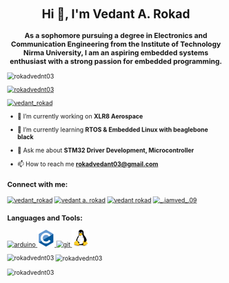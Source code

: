 <h1 align="center">Hi 👋, I'm Vedant A. Rokad</h1>
<h3 align="center">As a sophomore pursuing a degree in Electronics and Communication Engineering from the Institute of Technology Nirma University, I am an aspiring embedded systems enthusiast with a strong passion for embedded programming.</h3>

<p align="left"> <img src="https://komarev.com/ghpvc/?username=rokadvednt03&label=Profile%20views&color=0e75b6&style=flat" alt="rokadvednt03" /> </p>

<p align="left"> <a href="https://github.com/ryo-ma/github-profile-trophy"><img src="https://github-profile-trophy.vercel.app/?username=rokadvednt03" alt="rokadvednt03" /></a> </p>

<p align="left"> <a href="https://twitter.com/vedant_rokad" target="blank"><img src="https://img.shields.io/twitter/follow/vedant_rokad?logo=twitter&style=for-the-badge" alt="vedant_rokad" /></a> </p>

- 🔭 I’m currently working on **XLR8 Aerospace**

- 🌱 I’m currently learning **RTOS & Embedded Linux with beaglebone black**

- 💬 Ask me about **STM32 Driver Development, Microcontroller**

- 📫 How to reach me **rokadvedant03@gmail.com**

<h3 align="left">Connect with me:</h3>
<p align="left">
<a href="https://twitter.com/vedant_rokad" target="blank"><img align="center" src="https://raw.githubusercontent.com/rahuldkjain/github-profile-readme-generator/master/src/images/icons/Social/twitter.svg" alt="vedant_rokad" height="30" width="40" /></a>
<a href="https://linkedin.com/in/vedant a. rokad" target="blank"><img align="center" src="https://raw.githubusercontent.com/rahuldkjain/github-profile-readme-generator/master/src/images/icons/Social/linked-in-alt.svg" alt="vedant a. rokad" height="30" width="40" /></a>
<a href="https://fb.com/vedant rokad" target="blank"><img align="center" src="https://raw.githubusercontent.com/rahuldkjain/github-profile-readme-generator/master/src/images/icons/Social/facebook.svg" alt="vedant rokad" height="30" width="40" /></a>
<a href="https://instagram.com/_.iamved_.09" target="blank"><img align="center" src="https://raw.githubusercontent.com/rahuldkjain/github-profile-readme-generator/master/src/images/icons/Social/instagram.svg" alt="_.iamved_.09" height="30" width="40" /></a>
</p>

<h3 align="left">Languages and Tools:</h3>
<p align="left"> <a href="https://www.arduino.cc/" target="_blank" rel="noreferrer"> <img src="https://cdn.worldvectorlogo.com/logos/arduino-1.svg" alt="arduino" width="40" height="40"/> </a> <a href="https://www.cprogramming.com/" target="_blank" rel="noreferrer"> <img src="https://raw.githubusercontent.com/devicons/devicon/master/icons/c/c-original.svg" alt="c" width="40" height="40"/> </a> <a href="https://git-scm.com/" target="_blank" rel="noreferrer"> <img src="https://www.vectorlogo.zone/logos/git-scm/git-scm-icon.svg" alt="git" width="40" height="40"/> </a> <a href="https://www.linux.org/" target="_blank" rel="noreferrer"> <img src="https://raw.githubusercontent.com/devicons/devicon/master/icons/linux/linux-original.svg" alt="linux" width="40" height="40"/> </a> </p>

<p><img align="left" src="https://github-readme-stats.vercel.app/api/top-langs?username=rokadvednt03&show_icons=true&locale=en&layout=compact" alt="rokadvednt03" /></p>

<p>&nbsp;<img align="center" src="https://github-readme-stats.vercel.app/api?username=rokadvednt03&show_icons=true&locale=en" alt="rokadvednt03" /></p>

<p><img align="center" src="https://github-readme-streak-stats.herokuapp.com/?user=rokadvednt03&" alt="rokadvednt03" /></p>
